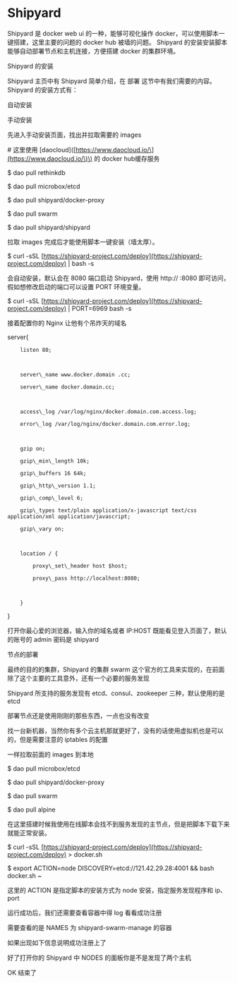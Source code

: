 # Shipyard

Shipyard 是 docker web ui 的一种，能够可视化操作 docker，可以使用脚本一键搭建，这里主要的问题的 docker hub 被墙的问题。 Shipyard 的安装安装脚本能够自动部署节点和主机连接，方便搭建 docker 的集群环境。

Shipyard 的安装

Shipyard 主页中有 Shipyard 简单介绍，在 部署 这节中有我们需要的内容。 Shipyard 的安装方式有：

自动安装

手动安装

先进入手动安装页面，找出并拉取需要的 images

\# 这里使用 \[daocloud\]\([https://www.daocloud.io/\](https://www.daocloud.io/\)\) 的 docker hub缓存服务

$ dao pull rethinkdb

$ dao pull microbox/etcd

$ dao pull shipyard/docker-proxy

$ dao pull swarm

$ dao pull shipyard/shipyard

拉取 images 完成后才能使用脚本一键安装（墙太厚）。

$ curl -sSL [https://shipyard-project.com/deploy](https://shipyard-project.com/deploy) \| bash -s

会自动安装，默认会在 8080 端口启动 Shipyard，使用 http:// :8080 即可访问，假如想修改启动的端口可以设置 PORT 环境变量。

$ curl -sSL [https://shipyard-project.com/deploy](https://shipyard-project.com/deploy) \| PORT=6969 bash -s

接着配置你的 Nginx 让他有个吊炸天的域名

server{

```
    listen 80;



    server\_name www.docker.domain .cc;

    server\_name docker.domain.cc;



    access\_log /var/log/nginx/docker.domain.com.access.log;

    error\_log /var/log/nginx/docker.domain.com.error.log;



    gzip on;

    gzip\_min\_length 10k;

    gzip\_buffers 16 64k;

    gzip\_http\_version 1.1;

    gzip\_comp\_level 6;

    gzip\_types text/plain application/x-javascript text/css application/xml application/javascript;

    gzip\_vary on;



    location / {

        proxy\_set\_header host $host;

        proxy\_pass http://localhost:8080;



    }
```

}

打开你最心爱的浏览器，输入你的域名或者 IP:HOST 既能看见登入页面了，默认的账号的 admin 密码是 shipyard

节点的部署

最终的目的的集群，Shipyard 的集群 swarm 这个官方的工具来实现的，在前面除了这个主要的工具意外，还有一个必要的服务发现

Shipyard 所支持的服务发现有 etcd、consul、zookeeper 三种，默认使用的是 etcd

部署节点还是使用刚刚的那些东西，一点也没有改变

找一台新机器，当然你有多个云主机那就更好了，没有的话使用虚拟机也是可以的，但是需要注意的 iptables 的配置

一样拉取前面的 images 到本地

$ dao pull microbox/etcd

$ dao pull shipyard/docker-proxy

$ dao pull swarm

$ dao pull alpine

在这里搭建时候我使用在线脚本会找不到服务发现的主节点，但是把脚本下载下来就能正常安装。

$ curl -sSL [https://shipyard-project.com/deploy](https://shipyard-project.com/deploy) &gt; docker.sh

$ export ACTION=node DISCOVERY=etcd://121.42.29.28:4001 && bash docker.sh                                                                                                       ~

这里的 ACTION 是指定脚本的安装方式为 node 安装，指定服务发现程序和 ip、port

运行成功后，我们还需要查看容器中得 log 看看成功注册

需要查看的是 NAMES 为 shipyard-swarm-manage 的容器

如果出现如下信息说明成功注册上了

好了打开你的 Shipyard 中 NODES 的面板你是不是发现了两个主机

OK 结束了

